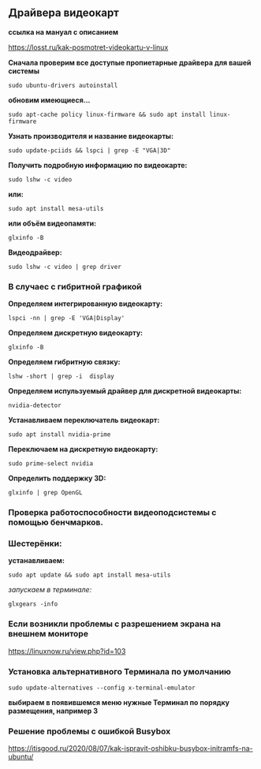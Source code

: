 ## Драйвера видеокарт

**ссылка на мануал с описанием**

https://losst.ru/kak-posmotret-videokartu-v-linux

**Сначала проверим все доступые пропиетарные драйвера для вашей системы**

`sudo ubuntu-drivers autoinstall`

**обновим имеющиеся...**

`sudo apt-cache policy linux-firmware && sudo apt install linux-firmware`

**Узнать производителя и название видеокарты:**

`sudo update-pciids && lspci | grep -E "VGA|3D"`

**Получить подробную информацию по видеокарте:**

`sudo lshw -c video`

**или:**

`sudo apt install mesa-utils`

**или объём видеопамяти:**

`glxinfo -B`

**Видеодрайвер:**

`sudo lshw -c video | grep driver`

### В случаес с гибритной графикой

**Определяем интегрированную видеокарту:**

`lspci -nn | grep -E 'VGA|Display'`

**Определяем дискретную видеокарту:**

`glxinfo -B`

**Определяем гибритную связку:**

`lshw -short | grep -i  display`

**Определяем испульзуемый драйвер для дискретной видеокарты:**

`nvidia-detector`

**Устанавливаем переключатель видеокарт:**

`sudo apt install nvidia-prime`

**Переключаем на дискретную видеокарту:**

`sudo prime-select nvidia`

**Определить поддержку 3D:**

`glxinfo | grep OpenGL`

### Проверка работоспособности видеоподсистемы с помощью бенчмарков.

### Шестерёнки:

**устанавливаем:**

`sudo apt update && sudo apt install mesa-utils`

*запускаем в терминале:* 

`glxgears -info`

### Если возникли проблемы с разрешением экрана на внешнем мониторе

https://linuxnow.ru/view.php?id=103

### Установка альтернативного Терминала по умолчанию

`sudo update-alternatives --config x-terminal-emulator`

**выбираем в появившемся меню нужные Терминал по порядку размещения, например 3**

### Решение проблемы с ошибкой Busybox

https://itisgood.ru/2020/08/07/kak-ispravit-oshibku-busybox-initramfs-na-ubuntu/
